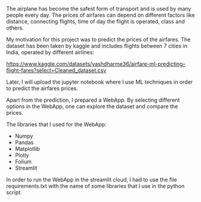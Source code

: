 The airplane has become the safest form of transport and is used by many people every day. The prices of airfares can depend on different factors like distance, connecting flights, time of day the flight is operated, class and others.

My motivation for this project was to predict the prices of the airfares. The dataset has been taken by kaggle and includes flights between 7 cities in India, operated by different airlines:

https://www.kaggle.com/datasets/yashdharme36/airfare-ml-predicting-flight-fares?select=Cleaned_dataset.csv

Later, I will upload the jupyter notebook where I use ML techniques in order to predict the airfares prices.

Apart from the prediction, I prepared a WebApp. By selecting different options in the WebApp, one can explore the dataset and compare the prices.

The libraries that I used for the WebApp:

- Numpy
- Pandas
- Matplotlib
- Plotly
- Folium
- Streamlit

In order to run the WebApp in the streamlit cloud, I had to use the file requirements.txt with the name of some libraries that I use in the python script.

